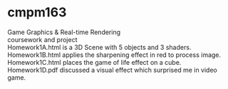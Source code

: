 # cmpm163
Game Graphics &amp; Real-time Rendering 
<br>coursework and project
<br>Homework1A.html is a 3D Scene with 5 objects and 3 shaders.
<br>Homework1B.html applies the sharpening effect in red to process image.
<br>Homework1C.html places the game of life effect on a cube.
<br>Homework1D.pdf discussed a visual effect which surprised me in video game.

